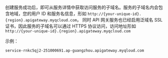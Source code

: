 创建服务成功后，即可从服务详情中获取访问服务的子域名。服务的子域名内会包含地域，您的用户 ID 和服务名信息，形如 `http://{your-unique-id}.{region}.apigateway.myqcloud.com`， 同时 API 网关服务也已经启用泛域名 SSL 证书，因此服务的子域名可以通过 HTTPS 协议访问，访问地址形如 `http://{your-unique-id}.{region}.apigateway.myqcloud.com`

示例：

    service-rnkc5qj2-251000691.ap-guangzhou.apigateway.myqloud.com